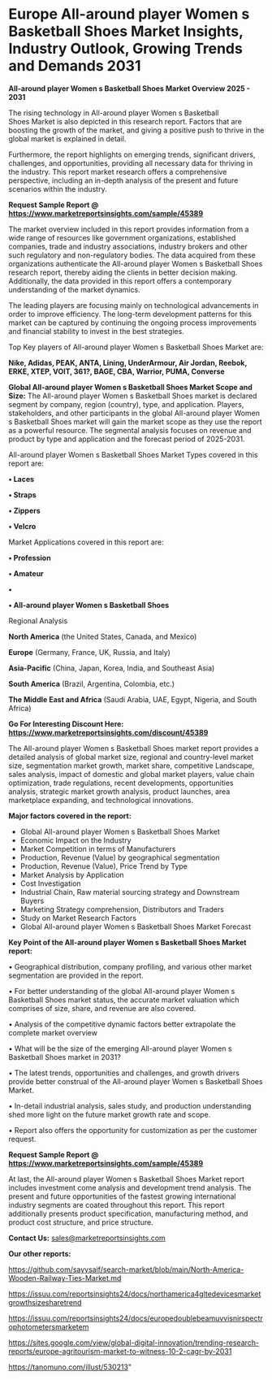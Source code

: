 # Europe All-around player Women s Basketball Shoes Market Insights, Industry Outlook, Growing Trends and Demands 2031

<Strong> All-around player Women s Basketball Shoes Market Overview 2025 - 2031</strong>

The rising technology in All-around player Women s Basketball Shoes Market is also depicted in this research report. Factors that are boosting the growth of the market, and giving a positive push to thrive in the global market is explained in detail.

Furthermore, the report highlights on emerging trends, significant drivers, challenges, and opportunities, providing all necessary data for thriving in the industry. This report market research offers a comprehensive perspective, including an in-depth analysis of the present and future scenarios within the industry.

<strong>Request Sample Report @ <a href=https://www.marketreportsinsights.com/sample/45389>https://www.marketreportsinsights.com/sample/45389</a></strong>

The market overview included in this report provides information from a wide range of resources like government organizations, established companies, trade and industry associations, industry brokers and other such regulatory and non-regulatory bodies. The data acquired from these organizations authenticate the All-around player Women s Basketball Shoes research report, thereby aiding the clients in better decision making. Additionally, the data provided in this report offers a contemporary understanding of the market dynamics.

The leading players are focusing mainly on technological advancements in order to improve efficiency. The long-term development patterns for this market can be captured by continuing the ongoing process improvements and financial stability to invest in the best strategies.

Top Key players of All-around player Women s Basketball Shoes Market are:

<strong>Nike, Adidas, PEAK, ANTA, Lining, UnderArmour, Air Jordan, Reebok, ERKE, XTEP, VOIT, 361?, BAGE, CBA, Warrior, PUMA, Converse</strong>

<strong><b>Global All-around player Women s Basketball Shoes Market Scope and Size:</b></strong>
The All-around player Women s Basketball Shoes market is declared segment by company, region (country), type, and application. Players, stakeholders, and other participants in the global All-around player Women s Basketball Shoes market will gain the market scope as they use the report as a powerful resource. The segmental analysis focuses on revenue and product by type and application and the forecast period of 2025-2031.

All-around player Women s Basketball Shoes Market Types covered in this report are:

<strong>•  Laces

•  Straps

•  Zippers

•  Velcro</strong>

Market Applications covered in this report are:

<strong>•  Profession

•  Amateur

•  

•  All-around player Women s Basketball Shoes</strong> 

Regional Analysis

<strong>North America</strong> (the United States, Canada, and Mexico)

<strong>Europe</strong> (Germany, France, UK, Russia, and Italy)

<strong>Asia-Pacific</strong> (China, Japan, Korea, India, and Southeast Asia)

<strong>South America</strong> (Brazil, Argentina, Colombia, etc.)

<strong>The Middle East and Africa</strong> (Saudi Arabia, UAE, Egypt, Nigeria, and South Africa)

<strong>Go For Interesting Discount Here: <a href=https://www.marketreportsinsights.com/discount/45389>https://www.marketreportsinsights.com/discount/45389</a></strong>

The All-around player Women s Basketball Shoes market report provides a detailed analysis of global market size, regional and country-level market size, segmentation market growth, market share, competitive Landscape, sales analysis, impact of domestic and global market players, value chain optimization, trade regulations, recent developments, opportunities analysis, strategic market growth analysis, product launches, area marketplace expanding, and technological innovations.

<strong><b>Major factors covered in the report:</b></strong>
<ul>
  <li>Global All-around player Women s Basketball Shoes Market </li>
  <li>Economic Impact on the Industry</li>
  <li>Market Competition in terms of Manufacturers</li>
  <li>Production, Revenue (Value) by geographical segmentation</li>
  <li>Production, Revenue (Value), Price Trend by Type</li>
  <li>Market Analysis by Application</li>
  <li>Cost Investigation</li>
  <li>Industrial Chain, Raw material sourcing strategy and Downstream Buyers</li>
  <li>Marketing Strategy comprehension, Distributors and Traders</li>
  <li>Study on Market Research Factors</li>
  <li>Global All-around player Women s Basketball Shoes Market Forecast</li>
</ul>

<strong><b>Key Point of the All-around player Women s Basketball Shoes Market report:</b></strong>

• Geographical distribution, company profiling, and various other market segmentation are provided in the report.

• For better understanding of the global All-around player Women s Basketball Shoes market status, the accurate market valuation which comprises of size, share, and revenue are also covered.

• Analysis of the competitive dynamic factors better extrapolate the complete market overview

• What will be the size of the emerging All-around player Women s Basketball Shoes market in 2031?

• The latest trends, opportunities and challenges, and growth drivers provide better construal of the All-around player Women s Basketball Shoes Market.

• In-detail industrial analysis, sales study, and production understanding shed more light on the future market growth rate and scope.

• Report also offers the opportunity for customization as per the customer request.

<strong>Request Sample Report @ <a href=https://www.marketreportsinsights.com/sample/45389>https://www.marketreportsinsights.com/sample/45389</a></strong>

At last, the All-around player Women s Basketball Shoes Market report includes investment come analysis and development trend analysis. The present and future opportunities of the fastest growing international industry segments are coated throughout this report. This report additionally presents product specification, manufacturing method, and product cost structure, and price structure.

<strong>Contact Us:</strong>
sales@marketreportsinsights.com

<strong>Our other reports:</strong>

<a href=https://github.com/sayysaif/search-market/blob/main/North-America-Wooden-Railway-Ties-Market.md>https://github.com/sayysaif/search-market/blob/main/North-America-Wooden-Railway-Ties-Market.md</a>

<a href=https://issuu.com/reportsinsights24/docs/northamerica4gltedevicesmarketgrowthsizesharetrend>https://issuu.com/reportsinsights24/docs/northamerica4gltedevicesmarketgrowthsizesharetrend</a>

<a href=https://issuu.com/reportsinsights24/docs/europedoublebeamuvvisnirspectrophotometersmarketem>https://issuu.com/reportsinsights24/docs/europedoublebeamuvvisnirspectrophotometersmarketem</a>

<a href=https://sites.google.com/view/global-digital-innovation/trending-research-reports/europe-agritourism-market-to-witness-10-2-cagr-by-2031>https://sites.google.com/view/global-digital-innovation/trending-research-reports/europe-agritourism-market-to-witness-10-2-cagr-by-2031</a>

<a href=https://tanomuno.com/illust/530213>https://tanomuno.com/illust/530213</a>"
